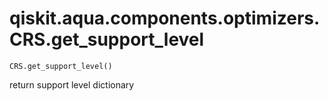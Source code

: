 # qiskit.aqua.components.optimizers.CRS.get\_support\_level

`CRS.get_support_level()`

return support level dictionary
